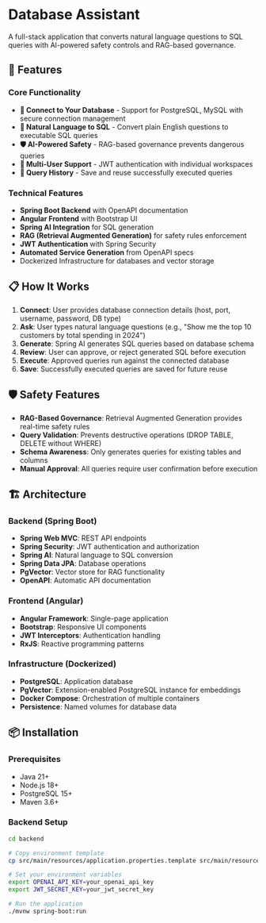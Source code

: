 # Database Assistant

A full-stack application that converts natural language questions to SQL queries with AI-powered safety controls and RAG-based governance.

## 🚀 Features

### Core Functionality
- **🔗 Connect to Your Database** - Support for PostgreSQL, MySQL with secure connection management
- **💬 Natural Language to SQL** - Convert plain English questions to executable SQL queries
- **🛡️ AI-Powered Safety** - RAG-based governance prevents dangerous queries
- **👥 Multi-User Support** - JWT authentication with individual workspaces
- **💾 Query History** - Save and reuse successfully executed queries

### Technical Features
- **Spring Boot Backend** with OpenAPI documentation
- **Angular Frontend** with Bootstrap UI
- **Spring AI Integration** for SQL generation
- **RAG (Retrieval Augmented Generation)** for safety rules enforcement
- **JWT Authentication** with Spring Security
- **Automated Service Generation** from OpenAPI specs
- Dockerized Infrastructure for databases and vector storage

## 📋 How It Works

1. **Connect**: User provides database connection details (host, port, username, password, DB type)
2. **Ask**: User types natural language questions (e.g., "Show me the top 10 customers by total spending in 2024")
3. **Generate**: Spring AI generates SQL queries based on database schema
4. **Review**: User can approve, or reject generated SQL before execution
5. **Execute**: Approved queries run against the connected database
6. **Save**: Successfully executed queries are saved for future reuse

## 🛡️ Safety Features

- **RAG-Based Governance**: Retrieval Augmented Generation provides real-time safety rules
- **Query Validation**: Prevents destructive operations (DROP TABLE, DELETE without WHERE)
- **Schema Awareness**: Only generates queries for existing tables and columns
- **Manual Approval**: All queries require user confirmation before execution

## 🏗️ Architecture

### Backend (Spring Boot)
- **Spring Web MVC**: REST API endpoints
- **Spring Security**: JWT authentication and authorization
- **Spring AI**: Natural language to SQL conversion
- **Spring Data JPA**: Database operations
- **PgVector**: Vector store for RAG functionality
- **OpenAPI**: Automatic API documentation

### Frontend (Angular)
- **Angular Framework**: Single-page application
- **Bootstrap**: Responsive UI components
- **JWT Interceptors**: Authentication handling
- **RxJS**: Reactive programming patterns

### Infrastructure (Dockerized)
- **PostgreSQL**: Application database
- **PgVector**: Extension-enabled PostgreSQL instance for embeddings
- **Docker Compose**: Orchestration of multiple containers
- **Persistence**: Named volumes for database data

## 📦 Installation

### Prerequisites
- Java 21+
- Node.js 18+
- PostgreSQL 15+
- Maven 3.6+

### Backend Setup
```bash
cd backend

# Copy environment template
cp src/main/resources/application.properties.template src/main/resources/application-local.properties

# Set your environment variables
export OPENAI_API_KEY=your_openai_api_key
export JWT_SECRET_KEY=your_jwt_secret_key

# Run the application
./mvnw spring-boot:run
